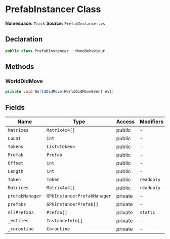# PrefabInstancer Class

**Namespace:** `Track`
**Source:** `PrefabInstancer.cs`

## Declaration

```csharp
public class PrefabInstancer : MonoBehaviour
```

## Methods

### WorldDidMove

```csharp
private void WorldDidMove(WorldDidMoveEvent evt)
```

## Fields

| Name | Type | Access | Modifiers |
|------|------|--------|-----------|
| `Matrixes` | `Matrix4x4[]` | public | - |
| `Count` | `int` | public | - |
| `Tokens` | `List<Token>` | public | - |
| `Prefab` | `Prefab` | public | - |
| `Offset` | `int` | public | - |
| `Length` | `int` | public | - |
| `Token` | `Token` | public | `readonly` |
| `Matrices` | `Matrix4x4[]` | public | `readonly` |
| `prefabManager` | `GPUInstancerPrefabManager` | private | - |
| `prefabs` | `GPUInstancerPrefab[]` | private | - |
| `AllPrefabs` | `Prefab[]` | private | `static` |
| `_entries` | `InstanceInfo[]` | private | - |
| `_coroutine` | `Coroutine` | private | - |

